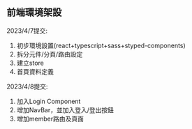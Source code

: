 ## 前端環境架設

2023/4/7提交:
1. 初步環境設置(react+typescript+sass+styped-components)
2. 拆分元件/分頁/路由設定
3. 建立store
4. 首頁資料定義

2023/4/8提交:
1. 加入Login Component
2. 增加NavBar，並加入登入/登出按鈕
3. 增加member路由及頁面
